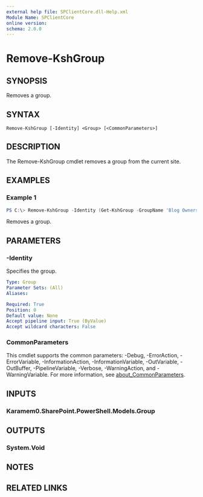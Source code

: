 ```yaml
---
external help file: SPClientCore.dll-Help.xml
Module Name: SPClientCore
online version:
schema: 2.0.0
---
```


# Remove-KshGroup

## SYNOPSIS
Removes a group.

## SYNTAX

```
Remove-KshGroup [-Identity] <Group> [<CommonParameters>]
```

## DESCRIPTION
The Remove-KshGroup cmdlet removes a group from the current site.

## EXAMPLES

### Example 1
```powershell
PS C:\> Remove-KshGroup -Identity (Get-KshGroup -GroupName 'Blog Owners')
```

Removes a group.

## PARAMETERS

### -Identity
Specifies the group.

```yaml
Type: Group
Parameter Sets: (All)
Aliases:

Required: True
Position: 0
Default value: None
Accept pipeline input: True (ByValue)
Accept wildcard characters: False
```

### CommonParameters
This cmdlet supports the common parameters: -Debug, -ErrorAction, -ErrorVariable, -InformationAction, -InformationVariable, -OutVariable, -OutBuffer, -PipelineVariable, -Verbose, -WarningAction, and -WarningVariable. For more information, see [about_CommonParameters](http://go.microsoft.com/fwlink/?LinkID=113216).

## INPUTS

### Karamem0.SharePoint.PowerShell.Models.Group

## OUTPUTS

### System.Void

## NOTES

## RELATED LINKS
